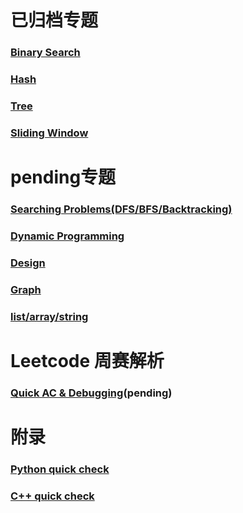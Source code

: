 [bs-note]:./1-Topic/BinarySearch/note.md
[hash-note]:./1-Topic/Hash/note-hash.md
[tree-note]:./1-Topic/TreeProblems/Note_TreeProblem.md
[slidingwindow-note]:./1-Topic/SlidingWindow/note.md
# 已归档专题
### [Binary Search][bs-note]
### [Hash][hash-note]
### [Tree][tree-note]
### [Sliding Window][slidingwindow-note]

# pending专题
### [Searching Problems(DFS/BFS/Backtracking)]()
### [Dynamic Programming]()
### [Design]()
### [Graph]()
### [list/array/string]()



# Leetcode 周赛解析
### [Quick AC & Debugging]()(pending)

# 附录
### [Python quick check]()
### [C++ quick check]()

